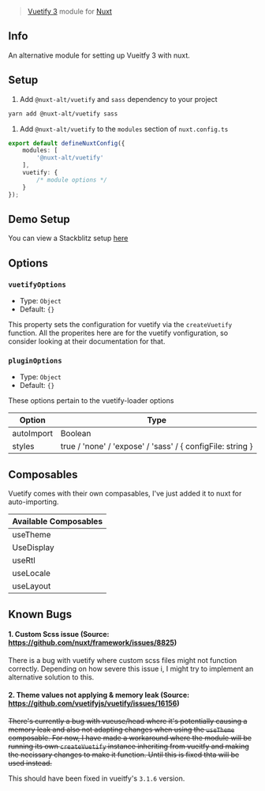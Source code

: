 > [Vuetify 3](https://next.vuetifyjs.com) module for [Nuxt](https://nuxt.com)

## Info
An alternative module for setting up Vueitfy 3 with nuxt.

## Setup

1. Add `@nuxt-alt/vuetify` and `sass` dependency to your project

```bash
yarn add @nuxt-alt/vuetify sass
```

1. Add `@nuxt-alt/vuetify` to the `modules` section of `nuxt.config.ts`

```ts
export default defineNuxtConfig({
    modules: [
        '@nuxt-alt/vuetify'
    ],
    vuetify: {
        /* module options */
    }
});

```

## Demo Setup

You can view a Stackblitz setup [here](https://stackblitz.com/edit/nuxt-starter-dopi16)

## Options

### `vuetifyOptions`

- Type: `Object`
- Default: `{}`

This property sets the configuration for vuetify via the `createVuetify` function. All the properites here are for the vuetify vonfiguration, so consider looking at their documentation for that.

### `pluginOptions`

- Type: `Object`
- Default: `{}`

These options pertain to the vuetify-loader options

| Option     | Type                                                       | 
|------------|------------------------------------------------------------|
| autoImport | Boolean                                                    |
| styles     | true / 'none' / 'expose' / 'sass' / { configFile: string } |

## Composables

Vuetify comes with their own compasables, I've just added it to nuxt for auto-importing.

| Available Composables |
|-----------------------|
| useTheme              |
| UseDisplay            |
| useRtl                |
| useLocale             |
| useLayout             |

## Known Bugs

#### 1. Custom Scss issue (Source: https://github.com/nuxt/framework/issues/8825)

There is a bug with vuetify where custom scss files might not function correctly. Depending on how severe this issue i, I might try to implement an alternative solution to this.

#### 2. Theme values not applying & memory leak (Source: https://github.com/vuetifyjs/vuetify/issues/16156)

~~There's currently a bug with vueuse/head where it's potentially causing a memory leak and also not adapting changes when using the `useTheme` composable. For now, I have made a workaround where the module will be running its own `createVuetify` instance inheriting from vueitfy and making the necissary changes to make it function. Until this is fixed thta will be used instead.~~

This should have been fixed in vueitfy's `3.1.6` version.